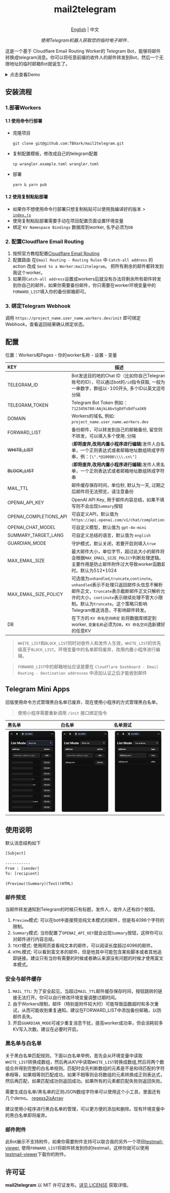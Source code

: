 
<h1 align="center">
mail2telegram
</h1>

<p align="center">
    <br> <a href="../README.md">English</a> | 中文
</p>
<p align="center">
    <em>使用Telegram机器人获取您的临时电子邮件..</em>
</p>


这是一个基于 Cloudflare Email Routing Worker的 Telegram Bot，能够将邮件转换成telegram消息。你可以将任意前缀的收件人的邮件转发到Bot，然后一个无限地址的临时邮箱Bot就诞生了。

<details>
<summary>点击查看Demo</summary>
<img style="max-width: 600px;" alt="image" src="example.png">
</details>



## 安装流程

### 1.部署Workers

#### 1.1 使用命令行部署

- 克隆项目

    `git clone git@github.com:TBXark/mail2telegram.git`
- 复制配置模板，修改成自己的telegram配置 

    `cp wrangler.example.toml wrangler.toml` 
- 部署 

    `yarn & yarn pub`

#### 1.2 使用复制粘贴部署

- 如果你不想使用命令行部署只想复制粘贴可以使用我编译好的版本 > [`index.js`](../build/index.js)
- 使用复制粘贴部署需要手动在项目配置页面设置环境变量
- 绑定 `KV Namespace Bindings` 数据库到worker, 名字必须为`DB`


### 2. 配置Cloudflare Email Routing

1. 按照官方教程配置[Cloudflare Email Routing](https://blog.cloudflare.com/zh-cn/introducing-email-routing-zh-cn/)
2. 配置路由 在`Email Routing - Routing Rules` 中 `Catch-all address` 的 action 改成 `Send to a Worker:mail2telegram`。 把所有剩余的邮件都转发到我这个worker。
3. 如果将`Catch-all address`设置成workers后就没有办法将剩余所有邮件转发到你自己的邮件，如果你需要备份邮件，你只需要在worker环境变量中的`FORWARD_LIST`填入你的备份邮箱即可。

### 3. 绑定Telegram Webhook

调用 `https://project_name.user_name.workers.dev/init` 即可绑定Webhook，查看返回结果确认绑定状态。


## 配置

位置：Workers和Pages - 你的worker名称 - 设置 - 变量

| KEY                    | 描述                                                                                                                                                                    |
|:-----------------------|-----------------------------------------------------------------------------------------------------------------------------------------------------------------------|
| TELEGRAM_ID            | Bot发送目的地的Chat ID（比如你自己Telegram账号的ID），可以通过bot的`/id`指令获取, 一般为一串数字，群组以-100开头, 多个ID以英文逗号分隔                                                                                |
| TELEGRAM_TOKEN         | Telegram Bot Token 例如：`7123456780:AAjkLAbvSgDdfsDdfsaSK0`                                                                                                             |
| DOMAIN                 | Workers的域名, 例如: `project_name.user_name.workers.dev`                                                                                                                  |
| FORWARD_LIST           | 备份邮件，可以转发到自己的邮箱备份, 留空则不转发，可以填入多个使用`,`分隔                                                                                                                               |
| ~~WHITE_LIST~~         | (**即将废弃,改用内置小程序进行编辑**)发件人白名单，一个正则表达式或者邮箱地址数组转成字符串，例：`[\".*@10086\\\\.cn\"]`                                                                                           |
| ~~BLOCK_LIST~~         | (**即将废弃,改用内置小程序进行编辑**)发件人黑名单，一个正则表达式或者邮箱地址数组转成字符串                                                                                                                     |
| MAIL_TTL               | 邮件缓存保存时间，单位秒, 默认为一天, 过期之后邮件将无法预览，请注意备份                                                                                                                                |
| OPENAI_API_KEY         | OpenAI API Key, 用于邮件内容总结，如果不填写则不会出现`Summary`按钮                                                                                                                        |
| OPENAI_COMPLETIONS_API | 可自定义API，默认值为 `https://api.openai.com/v1/chat/completions`                                                                                                             |
| OPENAI_CHAT_MODEL      | 可自定义模型，默认值为 `gpt-4o-mini`                                                                                                                                             |
| SUMMARY_TARGET_LANG    | 可自定义总结的语言，默认值为 `english`                                                                                                                                              |
| GUARDIAN_MODE          | 守护模式，默认关闭，若要开启则填入`true`                                                                                                                                               |
| MAX_EMAIL_SIZE         | 最大邮件大小，单位字节，超过此大小的邮件将会根据`MAX_EMAIL_SIZE_POLICY`判断处理逻辑。主要作用是防止邮件附件过大导致worker函数超时。默认为512*1024                                                                           |
| MAX_EMAIL_SIZE_POLICY  | 可选值为`unhandled`,`truncate`,`continute`。 `unhandled`表示不处理只返回邮件头信息不解析邮件正文，`truncate`表示截断邮件正文只解析允许的大小，`continute`表示继续处理不管大小限制。默认为`truncate`。这个策略只影响Telegram推送消息，不影响邮件转发。 |
| DB                     | 在下方的 `KV 命名空间绑定` 处将数据库绑定到worker, `变量名称`必须为`DB`，`KV 命名空间`选新建好的任意KV                                                                                                     |

> `WHITE_LIST`和`BLOCK_LIST`同时对收件人和发件人生效，`WHITE_LIST`的优先级高于`BLOCK_LIST`。环境变量中的名单即将废弃，改用内置小程序进行编辑。

> `FORWARD_LIST`中的邮箱地址应该是要在 `Cloudflare Dashboard - Email Routing - Destination addresses` 中添加认证之后才能收到邮件


## Telegram Mini Apps

旧版使用命令方式管理黑白名单已废弃，现在使用小程序的方式管理黑白名单。
> 使用小程序需要重新调用 `/init` 接口绑定指令

| 黑名单                            | 白名单                            | 名单测试                             |
|:-------------------------------|:-------------------------------|:---------------------------------|
| ![image](./tma_block_list.png) | ![image](./tma_white_list.png) | ![image](./tma_test_address.png) |

## 使用说明

默认消息结构如下
```
[Subject]

-----------
From : [sender]
To: [recipient]

(Preview)(Summary)(Text)(HTML)

```
### 邮件预览
当邮件转发通知到Telegram的时候只有标题，发件人，收件人还有四个按钮。

1. `Preview`模式: 可以在bot中直接预览纯文本模式的邮件，但是有4096个字符的限制。
2. `Summary`模式: 当你配置了`OPENAI_API_KEY`就会出现`Summary`按钮，这样你可以对邮件进行内容总结。
3. `TEXT`模式: 使用网页查看纯文本的邮件，可以阅读长度超过4096的邮件。
4. `HTML`模式: 可以看到富文本的邮件，但是他其中可能包含某些脚本或者其他追踪链接。建议只有当你有需要的时候或者确认来源没有问题的时候才使用富文本模式。

### 安全与邮件缓存
1. `MAIL_TTL`: 为了安全起见，当超过`MAIL_TTL`邮件缓存保存时间，按钮跳转的链接无法打开。你可以自行修改环境变量调整过期时间。
2. 由于Workers限制，邮件（特别是附件较大时）可能导致函数超时和多次重试，从而可能收到重复通知。建议在FORWARD_LIST中添加备份邮箱，以防邮件丢失。
3. 开启`GUARDIAN_MODE`可减少重复消息干扰，提高worker成功率，但会消耗较多KV写入次数。建议在必要时开启。

### 黑名单与白名单
关于黑白名单匹配规则，下面以白名单举例，首先会从环境变量中读取`WHITE_LIST`转换成数组，然后再从KV中读取`WHITE_LIST`转换成数组,然后将两个数组合并得到完整的白名单规则。匹配时会先判断数组的元素是不是和待匹配的字符串相等，如果相等则匹配成功，如果不相等则会将数组的元素转换成正则表达式，然后再匹配，如果匹配成功则返回成功。如果所有的元素都匹配失败则返回失败。 

需要生成白名单/黑名单的正则JSON数组字符串可以使用这个小工具，里面还有几个demo。 [regexs2jsArray](https://codepen.io/tbxark/full/JjxdNEX)

建议使用小程序进行黑白名单的管理，可以更方便的添加和删除。现有环境变量中的黑白名单即将废弃。


### 邮件附件
此Bot展示不支持附件，如果你需要附件支持可以联合我的另外一个项目[testmail-viewer](https://github.com/TBXark/testmail-viewer), 使用`FORWARD_LIST`将邮件转发到你的testmail，这样你就可以使用[testmail-viewer](https://github.com/TBXark/testmail-viewer)下载你的附件。


## 许可证

**mail2telegram** 以 MIT 许可证发布。[详见 LICENSE](../LICENSE) 获取详情。

